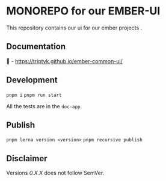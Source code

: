 # MONOREPO for our EMBER-UI

This repository contains our ui for our ember projects .

## Documentation 

🚧 - https://triptyk.github.io/ember-common-ui/

## Development

`pnpm i`
`pnpm run start`

All the tests are in the `doc-app`.

## Publish

`pnpm lerna version <version>`
`pnpm recursive publish`

##  Disclaimer

Versions *0.X.X* does not follow SemVer.
